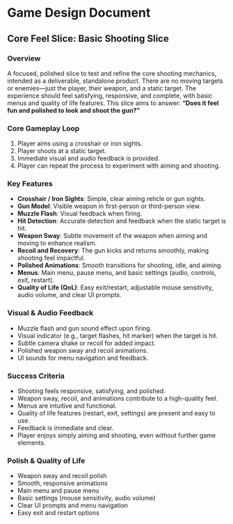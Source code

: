 # Game Design Document

## Core Feel Slice: Basic Shooting Slice

### Overview

A focused, polished slice to test and refine the core shooting mechanics, intended as a deliverable, standalone product. There are no moving targets or enemies—just the player, their weapon, and a static target. The experience should feel satisfying, responsive, and complete, with basic menus and quality of life features. This slice aims to answer: **“Does it feel fun and polished to look and shoot the gun?”**

### Core Gameplay Loop

1. Player aims using a crosshair or iron sights.
2. Player shoots at a static target.
3. Immediate visual and audio feedback is provided.
4. Player can repeat the process to experiment with aiming and shooting.

### Key Features

- **Crosshair / Iron Sights**: Simple, clear aiming reticle or gun sights.
- **Gun Model**: Visible weapon in first-person or third-person view.
- **Muzzle Flash**: Visual feedback when firing.
- **Hit Detection**: Accurate detection and feedback when the static target is hit.
- **Weapon Sway**: Subtle movement of the weapon when aiming and moving to enhance realism.
- **Recoil and Recovery**: The gun kicks and returns smoothly, making shooting feel impactful.
- **Polished Animations**: Smooth transitions for shooting, idle, and aiming.
- **Menus**: Main menu, pause menu, and basic settings (audio, controls, exit, restart).
- **Quality of Life (QoL)**: Easy exit/restart, adjustable mouse sensitivity, audio volume, and clear UI prompts.

### Visual & Audio Feedback

- Muzzle flash and gun sound effect upon firing.
- Visual indicator (e.g., target flashes, hit marker) when the target is hit.
- Subtle camera shake or recoil for added impact.
- Polished weapon sway and recoil animations.
- UI sounds for menu navigation and feedback.

### Success Criteria

- Shooting feels responsive, satisfying, and polished.
- Weapon sway, recoil, and animations contribute to a high-quality feel.
- Menus are intuitive and functional.
- Quality of life features (restart, exit, settings) are present and easy to use.
- Feedback is immediate and clear.
- Player enjoys simply aiming and shooting, even without further game elements.

### Polish & Quality of Life

- Weapon sway and recoil polish
- Smooth, responsive animations
- Main menu and pause menu
- Basic settings (mouse sensitivity, audio volume)
- Clear UI prompts and menu navigation
- Easy exit and restart options
